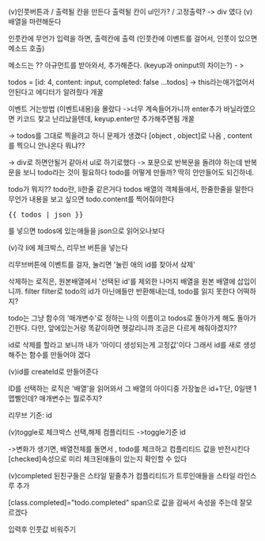 (v)인풋버튼과 / 출력될 칸을 만든다 출력될 칸이 ul인가? / 고정출력? -> div 였다 
(v)배열을 마련해둔다 

인풋칸에 무언가 입력을 하면, 출력칸에 출력  (인풋칸에 이벤트를 걸어서, 인풋이 있으면 메소드 호출) 

메소드는 ?? 아규먼트를 받아와서, 추가해준다.     (keyup과 oninput의 차이는?) - >

todos = [id: 4, content: input, completed: false ...todos] -> this라는애가없어서 안된다고 에디터가 알려줬다 개꿀

이벤트 거는방법 (이벤트내용)을 몰랐다 ->너무 계속들어가니까 enter추가 바닐라였으면 키코드 찾고 난리났을텐데, keyup.enter만 추가해주면됨 개꿀

-> todos를 그대로 찍을려고 하니 문제가 생겼다 [object , object]로 나옴 , content를 찍으니 안나온다 뭐냐?? 

-> div로 하면안될거 같아서 ul로 하기로했다 -> 포문으로 반복문을 돌려야 하는데 반복문을 보니 todo라는 것이 필요하다 todo를 어떻게 만들까? 딱히 안만들어도 되긴하네.


todo가 뭐지?? todo란, li한줄 같은거다 todos 배열의 객체들에서, 한줄한줄을 말한다 무언가 내용을 보고 싶으면 todo.content를 찍어줘야한다

<pre>{{ todos | json }}</pre>를 넣으면 todos에 있는애들을 json으로 읽어오나보다

(v)각 li에 체크박스, 리무브 버튼을 넣는다 

리무브버튼에 이벤트를 걸자, 눌리면 '눌린 애의 id를 찾아서 샄제'

삭제하는 로직은, 원본배열에서 '선택된 id'를 제외한 나머지 배열을 원본 배열에 삽입이니까. filter filter로 todo의 id가 아닌애들만 반환해내는데, todo를 읽지 못한다 어떡하지?

todo는 그냥 함수의 '매개변수'로 정하는 나의 이름이고 todos로 돌아가게 해도 돌아가긴한다. 다만, 앞에있는거랑 똑같이하면 헷갈리니까 조금은 다르게 해줘야겠지??

id로 삭제를 할라고 보니까 내가 '아이디 생성되는게 고정값'이다 그래서 id를 새로 생성해주는 함수를 만들어야 겠다

(v)id를 createId로 만들어준다

ID를 선택하는 로직은 '배열'을 읽어와서 그 배열의 아이디중 가장높은 id+1'단, 0일땐 1 맵삘인데? 매개변수는 뭘로주지?

리무브 기준: id 

(v)toggle로 체크박스 선택,해제 컴플리티드
->toggle기준 id

->변화가 생기면, 배열전체를 돌면서 , todo를 체크하고 컴플리티드 값을 반전시킨다 [checked]속성으로 미리 체크된애들이 있는지 확인할 수 있다



(v)completed 된친구들은 스타일 밑줄추가
컴플리티드가 트루인애들을 스타일 라인스루 추가


[class.completed]="todo.completed" span으로 값을 감싸서 속성을 주는데 잘모르겠다


입력후 인풋값 비워주기




